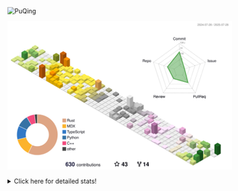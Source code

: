![PuQing](https://user-images.githubusercontent.com/27223114/171565019-9a56fae6-b08b-421f-99db-7e830da42371.png)

![](./profile-3d-contrib/profile-season-animate.svg)

<details>
<summary>Click here for detailed stats!</summary>

<!--START_SECTION:waka-->
![Lines of code](https://img.shields.io/badge/From%20Hello%20World%20I%27ve%20Written-2.3%20million%20lines%20of%20code-blue)

**🐱 My GitHub Data** 

> 📦 451.6 kB Used in GitHub's Storage 
 > 
> 🏆 314 Contributions in the Year 2025
 > 
> 🚫 Not Opted to Hire
 > 
> 📜 32 Public Repositories 
 > 
> 🔑 34 Private Repositories 
 > 
**I'm an Early 🐤** 

```text
🌞 Morning                818 commits         ██░░░░░░░░░░░░░░░░░░░░░░░   09.49 % 
🌆 Daytime                3727 commits        ███████████░░░░░░░░░░░░░░   43.23 % 
🌃 Evening                1979 commits        ██████░░░░░░░░░░░░░░░░░░░   22.95 % 
🌙 Night                  2098 commits        ██████░░░░░░░░░░░░░░░░░░░   24.33 % 
```


📊 **This Week I Spent My Time On** 

```text
💬 Programming Languages: 
Rust                     10 hrs 17 mins      █████████░░░░░░░░░░░░░░░░   37.84 % 
Python                   5 hrs 17 mins       █████░░░░░░░░░░░░░░░░░░░░   19.45 % 
TypeScript               2 hrs 49 mins       ███░░░░░░░░░░░░░░░░░░░░░░   10.40 % 
JSON                     2 hrs 19 mins       ██░░░░░░░░░░░░░░░░░░░░░░░   08.56 % 
TOML                     1 hr 53 mins        ██░░░░░░░░░░░░░░░░░░░░░░░   06.97 % 

🔥 Editors: 
VS Code                  27 hrs 12 mins      █████████████████████████   100.00 % 

💻 Operating System: 
WSL                      15 hrs 45 mins      ██████████████░░░░░░░░░░░   57.90 % 
Linux                    8 hrs               ███████░░░░░░░░░░░░░░░░░░   29.43 % 
Mac                      3 hrs 26 mins       ███░░░░░░░░░░░░░░░░░░░░░░   12.67 % 
```


<!--END_SECTION:waka-->
</details>
